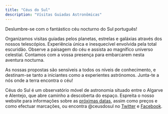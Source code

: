 ```yaml
---
title: "Céus do Sul"
description: "Vísitas Guiadas Astronômicas"
---
```


Deslumbre-se com o fantástico céu nocturno do Sul português!

Organizamos visitas guiadas pelos planetas, estrelas e galáxias através dos nossos telescópios. Experiência única e inesquecível envolvida pela total escuridão. Observe a paisagem do céu e assista ao magnífico universo celestial. Contamos com a vossa presença para embarcarem nesta aventura nocturna.

As nossas propostas são sensíveis a todos os níveis de conhecimento, e destinam-se tanto a iniciantes como a experientes astrónomos. Junta-te a nós onde a terra encontra o céu!

Céus do Sul é um observatório móvel de astronomia situado entre o Algarve e Alentejo, que abre caminho a descoberta do espaço. Espreita o nosso website para informações sobre as [próximas datas](/pt/agenda), assim como preços e como efectuar marcações, ou encontra @ceusdosul
no [Twitter](https://twitter.com/ceusdosul) e [Facebook](https://www.facebook.com/ceusdosul/).
